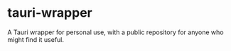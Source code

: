 # tauri-wrapper
A Tauri wrapper for personal use, with a public repository for anyone who might find it useful.
